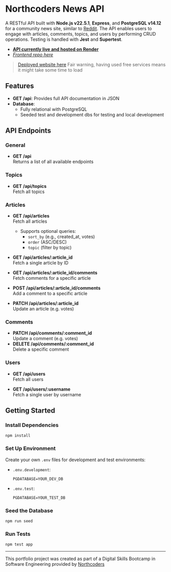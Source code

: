 # Northcoders News API

A RESTful API built with **Node.js v22.5.1**, **Express**, and **PostgreSQL v14.12** for a community news site, similar to [Reddit](https://www.reddit.com). 
The API enables users to engage with articles, comments, topics, and users by performing CRUD operations.
Testing is handled with **Jest** and **Supertest**.

* [**API currently live and hosted on Render**](https://top-nc-news.onrender.com/api)
* [*Frontend repo here*](https://www.github.com/lexkon/top-nc-news-react/)

> [Deployed website here](https://top-nc-news.netlify.app/)
> Fair warning, having used free services means it might take some time to load

## Features
- **GET /api**: Provides full API documentation in JSON
- **Database**:
  - Fully relational with PostgreSQL
  - Seeded test and development dbs for testing and local development


## API Endpoints

### General
- **GET /api**  
  Returns a list of all available endpoints

### Topics
- **GET /api/topics**  
  Fetch all topics

### Articles
- **GET /api/articles**  
  Fetch all articles
  - Supports optional queries:  
    - `sort_by` (e.g., created_at, votes)  
    - `order` (ASC/DESC)  
    - `topic` (filter by topic)  

- **GET /api/articles/:article_id**  
  Fetch a single article by ID

- **GET /api/articles/:article_id/comments**  
  Fetch comments for a specific article

- **POST /api/articles/:article_id/comments**  
  Add a comment to a specific article

- **PATCH /api/articles/:article_id**  
  Update an article (e.g. votes)

### Comments
- **PATCH /api/comments/:comment_id**  
  Update a comment (e.g. votes)
- **DELETE /api/comments/:comment_id**  
  Delete a specific comment

### Users
- **GET /api/users**  
  Fetch all users

- **GET /api/users/:username**  
  Fetch a single user by username


## Getting Started
### Install Dependencies
```
npm install
```

### Set Up Environment
Create your own `.env` files for development and test environments:
- `.env.development`:
  ```
  PGDATABASE=YOUR_DEV_DB
  ```
- `.env.test`:
  ```
  PGDATABASE=YOUR_TEST_DB
  ```

### Seed the Database
```
npm run seed
```

### Run Tests
```
npm test app
```

--- 

This portfolio project was created as part of a Digital Skills Bootcamp in Software Engineering provided by [Northcoders](https://northcoders.com/)
